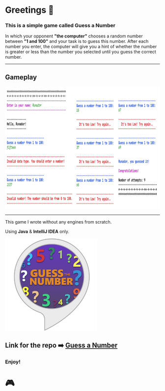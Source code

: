 # Greetings 👋
### This is a simple game called <strong>Guess a Number</strong>
<p>In which your opponent <b>"the computer"</b> chooses a random number between <b>"1 and 100"</b> and your task is to guess this number.
After each number you enter, the computer will give you a hint of whether the number is greater or less than the number you selected until you guess the correct number.</p>

---
## Gameplay
<img src="https://raw.githubusercontent.com/Runador/Guess-a-Number-by-Runador/main/guessANumber.png" width="1000" height="400"> 

---
<p>This game I wrote without any engines from scratch.</p>
<p>Using <b>Java</b> & <b>IntelliJ IDEA</b> only.</p> 

<img src="https://raw.githubusercontent.com/Runador/Guess-a-Number-by-Runador/main/61BRwWBPKfL.png" width="300" height="300"> 

Link for the repo ➡️ [Guess a Number](https://github.com/Runador/Guess-a-Number-by-Runador/tree/main)
---
### Enjoy! <br>

# 🎮
